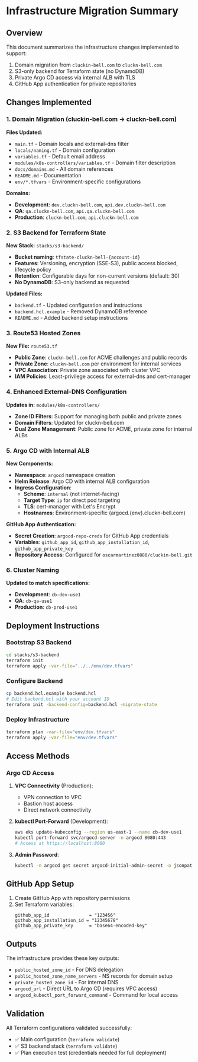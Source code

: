 # Infrastructure Migration Summary

## Overview

This document summarizes the infrastructure changes implemented to support:
1. Domain migration from `cluckin-bell.com` to `cluckn-bell.com`
2. S3-only backend for Terraform state (no DynamoDB)
3. Private Argo CD access via internal ALB with TLS
4. GitHub App authentication for private repositories

## Changes Implemented

### 1. Domain Migration (cluckin-bell.com → cluckn-bell.com)

**Files Updated:**
- `main.tf` - Domain locals and external-dns filter
- `locals/naming.tf` - Domain configuration
- `variables.tf` - Default email address
- `modules/k8s-controllers/variables.tf` - Domain filter description
- `docs/domains.md` - All domain references
- `README.md` - Documentation
- `env/*.tfvars` - Environment-specific configurations

**Domains:**
- **Development**: `dev.cluckn-bell.com`, `api.dev.cluckn-bell.com`
- **QA**: `qa.cluckn-bell.com`, `api.qa.cluckn-bell.com` 
- **Production**: `cluckn-bell.com`, `api.cluckn-bell.com`

### 2. S3 Backend for Terraform State

**New Stack:** `stacks/s3-backend/`
- **Bucket naming**: `tfstate-cluckn-bell-{account-id}`
- **Features**: Versioning, encryption (SSE-S3), public access blocked, lifecycle policy
- **Retention**: Configurable days for non-current versions (default: 30)
- **No DynamoDB**: S3-only backend as requested

**Updated Files:**
- `backend.tf` - Updated configuration and instructions
- `backend.hcl.example` - Removed DynamoDB reference
- `README.md` - Added backend setup instructions

### 3. Route53 Hosted Zones

**New File:** `route53.tf`
- **Public Zone**: `cluckn-bell.com` for ACME challenges and public records
- **Private Zone**: `cluckn-bell.com` per environment for internal services
- **VPC Association**: Private zone associated with cluster VPC
- **IAM Policies**: Least-privilege access for external-dns and cert-manager

### 4. Enhanced External-DNS Configuration

**Updates in:** `modules/k8s-controllers/`
- **Zone ID Filters**: Support for managing both public and private zones
- **Domain Filters**: Updated for cluckn-bell.com
- **Dual Zone Management**: Public zone for ACME, private zone for internal ALBs

### 5. Argo CD with Internal ALB

**New Components:**
- **Namespace**: `argocd` namespace creation
- **Helm Release**: Argo CD with internal ALB configuration
- **Ingress Configuration**:
  - **Scheme**: `internal` (not internet-facing)
  - **Target Type**: `ip` for direct pod targeting
  - **TLS**: cert-manager with Let's Encrypt
  - **Hostnames**: Environment-specific (argocd.{env}.cluckn-bell.com)

**GitHub App Authentication:**
- **Secret Creation**: `argocd-repo-creds` for GitHub App credentials
- **Variables**: `github_app_id`, `github_app_installation_id`, `github_app_private_key`
- **Repository Access**: Configured for `oscarmartinez0880/cluckin-bell.git`

### 6. Cluster Naming

**Updated to match specifications:**
- **Development**: `cb-dev-use1`
- **QA**: `cb-qa-use1`
- **Production**: `cb-prod-use1`

## Deployment Instructions

### Bootstrap S3 Backend
```bash
cd stacks/s3-backend
terraform init
terraform apply -var-file="../../env/dev.tfvars"
```

### Configure Backend
```bash
cp backend.hcl.example backend.hcl
# Edit backend.hcl with your account ID
terraform init -backend-config=backend.hcl -migrate-state
```

### Deploy Infrastructure
```bash
terraform plan -var-file="env/dev.tfvars"
terraform apply -var-file="env/dev.tfvars"
```

## Access Methods

### Argo CD Access

1. **VPC Connectivity** (Production):
   - VPN connection to VPC
   - Bastion host access
   - Direct network connectivity

2. **kubectl Port-Forward** (Development):
   ```bash
   aws eks update-kubeconfig --region us-east-1 --name cb-dev-use1
   kubectl port-forward svc/argocd-server -n argocd 8080:443
   # Access at https://localhost:8080
   ```

3. **Admin Password**:
   ```bash
   kubectl -n argocd get secret argocd-initial-admin-secret -o jsonpath="{.data.password}" | base64 -d
   ```

## GitHub App Setup

1. Create GitHub App with repository permissions
2. Set Terraform variables:
   ```hcl
   github_app_id               = "123456"
   github_app_installation_id = "12345678"  
   github_app_private_key      = "base64-encoded-key"
   ```

## Outputs

The infrastructure provides these key outputs:
- `public_hosted_zone_id` - For DNS delegation
- `public_hosted_zone_name_servers` - NS records for domain setup
- `private_hosted_zone_id` - For internal DNS
- `argocd_url` - Direct URL to Argo CD (requires VPC access)
- `argocd_kubectl_port_forward_command` - Command for local access

## Validation

All Terraform configurations validated successfully:
- ✅ Main configuration (`terraform validate`)
- ✅ S3 backend stack (`terraform validate`)
- ✅ Plan execution test (credentials needed for full deployment)